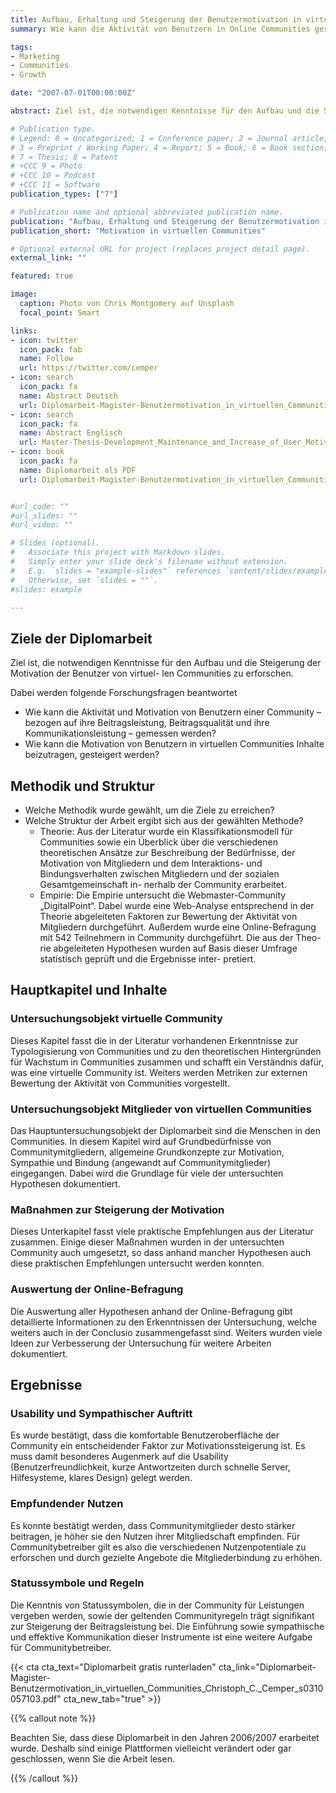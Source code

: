 ```yaml
---
title: Aufbau, Erhaltung und Steigerung der Benutzermotivation in virtuellen Communities
summary: Wie kann die Aktivität von Benutzern in Online Communities gesteigert werden?

tags:
- Marketing
- Communities
- Growth

date: "2007-07-01T00:00:00Z"

abstract: Ziel ist, die notwendigen Kenntnisse für den Aufbau und die Steigerung der Motivation der Benutzer von virtuellen Communities zu erforschen. Dabei werden folgende Forschungsfragen beantwortet. Wie kann die Aktivität und Motivation von Benutzern einer Community - bezogen auf ihre Beitragsleistung, Beitragsqualität und ihre Kommunikationsleistung – gemessen werden? Wie kann die Motivation von Benutzern in virtuellen Communities Inhalte beizutragen, gesteigert werden?

# Publication type.
# Legend: 0 = Uncategorized; 1 = Conference paper; 2 = Journal article;
# 3 = Preprint / Working Paper; 4 = Report; 5 = Book; 6 = Book section;
# 7 = Thesis; 8 = Patent
# +CCC 9 = Photo
# +CCC 10 = Podcast
# +CCC 11 = Software
publication_types: ["7"]

# Publication name and optional abbreviated publication name.
publication: "Aufbau, Erhaltung und Steigerung der Benutzermotivation in virtuellen Communities"
publication_short: "Motivation in virtuellen Communities"

# Optional external URL for project (replaces project detail page).
external_link: ""

featured: true

image:
  caption: Photo von Chris Montgomery auf Unsplash
  focal_point: Smart

links:
- icon: twitter
  icon_pack: fab
  name: Follow
  url: https://twitter.com/cemper
- icon: search
  icon_pack: fa
  name: Abstract Deutsch
  url: Diplomarbeit-Magister-Benutzermotivation_in_virtuellen_Communities_Christoph_C._Cemper_s0310057103_abstract_deutsch.pdf
- icon: search
  icon_pack: fa
  name: Abstract Englisch
  url: Master-Thesis-Development_Maintenance_and_Increase_of_User_Motivation_in_Virtual_Communities-s0310057103_abstract_english.pdf
- icon: book
  icon_pack: fa
  name: Diplomarbeit als PDF
  url: Diplomarbeit-Magister-Benutzermotivation_in_virtuellen_Communities_Christoph_C._Cemper_s0310057103.pdf


#url_code: ""
#url_slides: ""
#url_video: ""

# Slides (optional).
#   Associate this project with Markdown slides.
#   Simply enter your slide deck's filename without extension.
#   E.g. `slides = "example-slides"` references `content/slides/example-slides.md`.
#   Otherwise, set `slides = ""`.
#slides: example

---
```




## Ziele der Diplomarbeit

Ziel ist, die notwendigen Kenntnisse für den Aufbau und die Steigerung der Motivation der Benutzer von virtuel-
len Communities zu erforschen.

Dabei werden folgende Forschungsfragen beantwortet

* Wie kann die Aktivität und Motivation von Benutzern einer Community – bezogen auf ihre Beitragsleistung, Beitragsqualität und ihre Kommunikationsleistung – gemessen werden?
* Wie kann die Motivation von Benutzern in virtuellen Communities Inhalte beizutragen, gesteigert werden?

## Methodik und Struktur

* Welche Methodik wurde gewählt, um die Ziele zu erreichen?
* Welche Struktur der Arbeit ergibt sich aus der gewählten Methode?
  * Theorie: Aus der Literatur wurde ein Klassifikationsmodell für Communities sowie ein Überblick über die
    verschiedenen theoretischen Ansätze zur Beschreibung der Bedürfnisse, der Motivation von Mitgliedern und
    dem Interaktions- und Bindungsverhalten zwischen Mitgliedern und der sozialen Gesamtgemeinschaft in-
    nerhalb der Community erarbeitet.
  * Empirie: Die Empirie untersucht die Webmaster-Community „DigitalPoint“. Dabei wurde eine Web-Analyse
    entsprechend in der Theorie abgeleiteten Faktoren zur Bewertung der Aktivität von Mitgliedern durchgeführt.
    Außerdem wurde eine Online-Befragung mit 542 Teilnehmern in Community durchgeführt. Die aus der Theo-
    rie abgeleiteten Hypothesen wurden auf Basis dieser Umfrage statistisch geprüft und die Ergebnisse inter-
    pretiert.

## Hauptkapitel und Inhalte

### Untersuchungsobjekt virtuelle Community

Dieses Kapitel fasst die in der Literatur vorhandenen Erkenntnisse zur Typologisierung von Communities und zu den theoretischen Hintergründen für Wachstum in Communities zusammen und schafft ein Verständnis dafür, was eine virtuelle Community ist. Weiters werden Metriken zur externen Bewertung der Aktivität von Communities vorgestellt.

### Untersuchungsobjekt Mitglieder von virtuellen Communities

Das Hauptuntersuchungsobjekt der Diplomarbeit sind die Menschen in den Communities. In diesem Kapitel wird auf Grundbedürfnisse von Communitymitgliedern, allgemeine Grundkonzepte zur Motivation, Sympathie und Bindung (angewandt auf Communitymitglieder) eingegangen. Dabei wird die Grundlage für viele der untersuchten Hypothesen dokumentiert.

### Maßnahmen zur Steigerung der Motivation

Dieses Unterkapitel fasst viele praktische Empfehlungen aus der Literatur zusammen. Einige dieser Maßnahmen wurden in der untersuchten Community auch umgesetzt, so dass anhand mancher Hypothesen auch
diese praktischen Empfehlungen untersucht werden konnten.

### Auswertung der Online-Befragung

Die Auswertung aller Hypothesen anhand der Online-Befragung gibt detaillierte Informationen zu den Erkenntnissen der Untersuchung, welche weiters auch in der Conclusio zusammengefasst sind. Weiters wurden viele Ideen zur Verbesserung der Untersuchung für weitere Arbeiten dokumentiert.



## Ergebnisse

### Usability und Sympathischer Auftritt

Es wurde bestätigt, dass die komfortable Benutzeroberfläche der Community ein entscheidender Faktor zur Motivationssteigerung ist. Es muss damit besonderes Augenmerk auf die Usability (Benutzerfreundlichkeit, kurze Antwortzeiten durch schnelle Server, Hilfesysteme, klares Design) gelegt werden.

### Empfundender Nutzen

Es konnte bestätigt werden, dass Communitymitglieder desto stärker beitragen, je höher sie den Nutzen ihrer Mitgliedschaft empfinden. Für Communitybetreiber gilt es also die verschiedenen Nutzenpotentiale zu erforschen und durch gezielte Angebote die Mitgliederbindung zu erhöhen.

### Statussymbole und Regeln

Die Kenntnis von Statussymbolen, die in der Community für Leistungen vergeben werden, sowie der geltenden Communityregeln trägt signifikant zur Steigerung der Beitragsleistung bei. Die Einführung sowie sympathische und effektive Kommunikation dieser Instrumente ist eine weitere Aufgabe für Communitybetreiber.


{{< cta cta_text="Diplomarbeit gratis runterladen" cta_link="Diplomarbeit-Magister-Benutzermotivation_in_virtuellen_Communities_Christoph_C._Cemper_s0310057103.pdf" cta_new_tab="true" >}}

{{% callout note %}} 

Beachten Sie, dass diese Diplomarbeit in den Jahren 2006/2007 erarbeitet wurde. Deshalb sind einige Plattformen vielleicht verändert oder gar geschlossen, wenn Sie die Arbeit lesen.

{{% /callout %}}